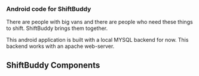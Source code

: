 ### Android code for ShiftBuddy ###

There are people with big vans and there are people who need these things to shift. ShiftBuddy brings them together.

This android application is built with a local MYSQL backend for now. This backend works with an apache web-server.

## ShiftBuddy Components ###

